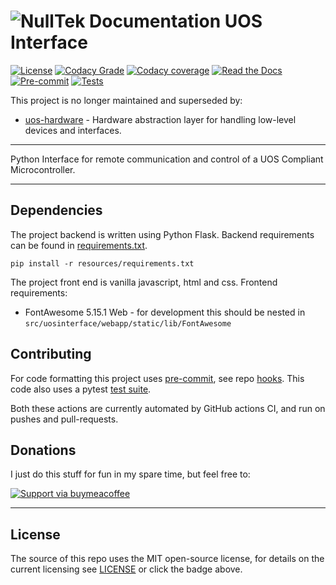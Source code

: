# ![NullTek Documentation](resources/UOSLogoSmall.png) UOS Interface

[![License](https://img.shields.io/:license-mit-blue.svg?style=flat-square)](LICENSE.md)
[![Codacy Grade](https://img.shields.io/codacy/grade/8a24020489ee4638aa10449e3f1cc0cd?logo=codacy&style=flat-square)](https://app.codacy.com/gh/CreatingNull/UOS-Interface/dashboard?branch=master)
[![Codacy coverage](https://img.shields.io/codacy/coverage/8a24020489ee4638aa10449e3f1cc0cd?logo=codacy&style=flat-square)](https://www.codacy.com/gh/CreatingNull/UOS-Interface/dashboard?utm_source=github.com&utm_medium=referral&utm_content=CreatingNull/UOS-Interface&utm_campaign=Badge_Coverage)
[![Read the Docs](https://img.shields.io/readthedocs/uos-interface?logo=read%20the%20docs&style=flat-square)](https://uos-interface.nulltek.xyz)
[![Pre-commit](https://img.shields.io/github/workflow/status/CreatingNull/UOS-Interface/pre-commit?logo=pre-commit&style=flat-square&label=code%20format)](https://github.com/CreatingNull/UOS-Interface/actions/workflows/run-tests.yml)
[![Tests](https://img.shields.io/github/workflow/status/CreatingNull/UOS-Interface/Tests?logo=github&style=flat-square&label=tests)](https://github.com/CreatingNull/UOS-Interface/actions/workflows/run-tests.yml)

This project is no longer maintained and superseded by:

* [uos-hardware](https://github.com/CreatingNull/UOS-Hardware) - Hardware abstraction layer for handling low-level devices and interfaces.

---

Python Interface for remote communication and control of a UOS Compliant Microcontroller.

---

## Dependencies

The project backend is written using Python Flask.
Backend requirements can be found in [requirements.txt](resources/requirements.txt).

```pip install -r resources/requirements.txt```

The project front end is vanilla javascript, html and css.
Frontend requirements:
*   FontAwesome 5.15.1 Web - for development this should be nested in `src/uosinterface/webapp/static/lib/FontAwesome`

## Contributing

For code formatting this project uses [pre-commit](https://github.com/CreatingNull/UOS-Interface/actions/workflows/run-pre-commit.yml), see repo [hooks](.pre-commit-config.yaml).
This code also uses a pytest [test suite](https://github.com/CreatingNull/UOS-Interface/actions/workflows/run-tests.yml).

Both these actions are currently automated by GitHub actions CI, and run on pushes and pull-requests.

## Donations

I just do this stuff for fun in my spare time, but feel free to:

[![Support via buymeacoffee](https://www.buymeacoffee.com/assets/img/custom_images/orange_img.png)](https://www.buymeacoffee.com/nulltek)

---

## License

The source of this repo uses the MIT open-source license, for details on the current licensing see [LICENSE](LICENSE.md) or click the badge above.
